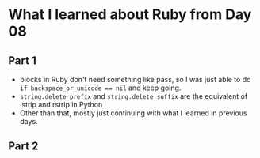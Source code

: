 # What I learned about Ruby from Day 08

## Part 1
- blocks in Ruby don't need something like pass, so I was just able to do ```if backspace_or_unicode == nil``` and keep going.
- ```string.delete_prefix``` and ```string.delete_suffix``` are the equivalent of lstrip and rstrip in Python
- Other than that, mostly just continuing with what I learned in previous days. 

## Part 2

